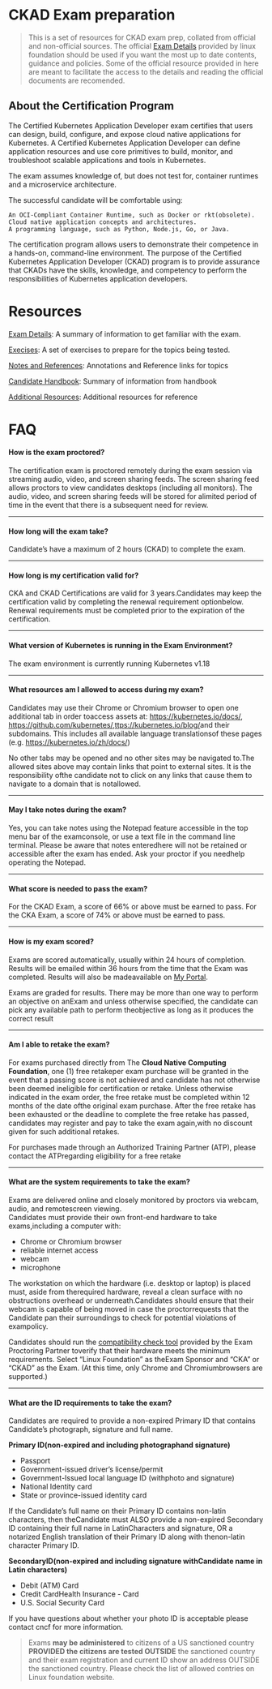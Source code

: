 # CKAD Exam preparation

> This is a set of resources for CKAD exam prep, collated from official and non-official sources. 
> The official [Exam Details](https://www.cncf.io/certification/ckad) provided by linux foundation should be used if you want the most up to date contents, guidance and policies. Some of the official resource provided in here are meant to facilitate the access to the details and reading the official documents are recomended.

## About the Certification Program

The Certified Kubernetes Application Developer exam certifies that users can design, build, configure, and expose cloud native applications for Kubernetes. A Certified Kubernetes Application Developer can define application resources and use core primitives to build, monitor, and troubleshoot scalable applications and tools in Kubernetes.

The exam assumes knowledge of, but does not test for, container runtimes and a microservice architecture.

The successful candidate will be comfortable using:

    An OCI-Compliant Container Runtime, such as Docker or rkt(obsolete).
    Cloud native application concepts and architectures.
    A programming language, such as Python, Node.js, Go, or Java.

The certification program allows users to demonstrate their competence in a hands-on, command-line environment. The purpose of the Certified Kubernetes Application Developer (CKAD) program is to provide assurance that CKADs have the skills, knowledge, and competency to perform the responsibilities of Kubernetes application developers.

# Resources

[Exam Details](ExamDetails.md): A summary of information to get familiar with the exam.

[Execises](exercises/README.md): A set of exercises to prepare for the topics being tested.

[Notes and References](Notes.md): Annotations and Reference links for topics

[Candidate Handbook](Handbook.md): Summary of information from handbook

[Additional Resources](Resources.md): Additional resources for reference


# FAQ

#### How is the exam proctored?

The certification exam is proctored remotely during the exam session via streaming audio, video, and screen sharing feeds. The screen sharing feed allows proctors to view candidates desktops (including all monitors). The audio, video, and screen sharing feeds will be stored for alimited period of time in the event that there is a subsequent need for review.

---
#### How long will the exam take?
Candidate’s have a maximum of 2 hours (CKAD) to complete the exam.

---
#### How long is my certification valid for?

CKA and CKAD Certifications are valid for 3 years.Candidates may keep the certification valid by completing the renewal requirement optionbelow. Renewal requirements must be completed prior to the expiration of the certification.

---
#### What version of Kubernetes is running in the Exam Environment?
The exam environment is currently running Kubernetes v1.18

---
#### What resources am I allowed to access during my exam?

Candidates may use their Chrome or Chromium browser to open one additional tab in order toaccess assets at: ​https://kubernetes.io/docs/​, ​https://github.com/kubernetes/​,ttps://kubernetes.io/blog/​ and their subdomains. This includes all available language translationsof these pages (e.g. ​https://kubernetes.io/zh/docs/)

No other tabs may be opened and no other sites may be navigated to.The allowed sites above may contain links that point to external sites. It is the responsibility ofthe candidate not to click on any links that cause them to navigate to a domain that is notallowed.

---
#### May I take notes during the exam?

Yes, you can take notes using the Notepad feature accessible in the top menu bar of the examconsole, or use a text file in the command line terminal. Please be aware that notes enteredhere will not be retained or accessible after the exam has ended. Ask your proctor if you needhelp operating the Notepad.

--- 
#### What score is needed to pass the exam?

For the CKAD Exam, a score of 66% or above must be earned to pass. For the CKA Exam, a score of 74% or above must be earned to pass.

---
#### How is my exam scored?

Exams are scored automatically, usually within 24 hours of completion. Results will be emailed within 36  hours from the time that the Exam was ​completed​.  Results will also be madeavailable on [​My Portal​](https://training.cncf.io/portal).

Exams are graded for results. There may be more than one way to perform an objective on anExam and unless otherwise specified, the candidate can pick any available path to perform theobjective as long as it produces the correct result

---
#### Am I able to retake the exam?

For exams purchased directly from The **Cloud Native Computing Foundation**, one (1) free retakeper exam purchase will be granted in the event that a passing score is not achieved and candidate has not otherwise been deemed ineligible for certification or retake. Unless otherwise indicated in the exam order, the free retake must be completed within 12 months of the date ofthe original exam purchase.  After the free retake has been exhausted or the deadline to complete the free retake has passed, candidates may register and pay to take the exam again,with no discount given for such additional retakes.

For purchases made through an Authorized Training Partner (ATP), please contact the ATPregarding eligibility for a free retake

---
#### What are the system requirements to take the exam?

Exams are delivered online and closely monitored by proctors via webcam, audio, and remotescreen viewing.  
Candidates must provide their own front-end hardware to take exams,including a computer with:
- Chrome or Chromium browser
- reliable internet access
- webcam
- microphone

The workstation on which the hardware (i.e. desktop or laptop) is placed must, aside from therequired hardware, reveal a clean surface with no obstructions overhead or underneath.Candidates should ensure that their webcam is capable of being moved in case the proctorrequests that the Candidate pan their surroundings to check for potential violations of exampolicy.

Candidates should run the [​compatibility check tool​](https://www.examslocal.com/ScheduleExam/Home/CompatibilityCheck) provided by the Exam Proctoring Partner toverify that their hardware meets the minimum requirements.  Select “Linux Foundation” as theExam Sponsor and “CKA” or “CKAD” as the Exam.  (At this time, only Chrome and Chromiumbrowsers are supported.)

---
#### What are the ID requirements to take the exam?

Candidates are required to provide a non-expired Primary ID that contains Candidate’s photograph, signature and full name.

**Primary ID(non-expired and including photographand signature)**

- Passport
- Government-issued driver’s license/permit
- Government-Issued local language ID (withphoto and signature)
- National Identity card
- State or province-issued identity card

If the Candidate’s full name on their Primary ID contains non-latin characters, then theCandidate must ALSO provide a non-expired Secondary ID containing their full name in LatinCharacters and signature, OR a notarized English translation of their Primary ID along with thenon-latin character Primary ID.

**SecondaryID(non-expired and including signature withCandidate name in Latin characters)**

- Debit (ATM) Card
- Credit CardHealth Insurance - Card
- U.S. Social Security Card 

If you have questions about whether your photo ID is acceptable please contact cncf for more information.

> Exams **may be administered** to citizens of a US sanctioned country **PROVIDED the citizens are tested OUTSIDE** the sanctioned country and their exam registration and current ID show an address OUTSIDE the sanctioned country. Please check the list of allowed contries on Linux foundation website.